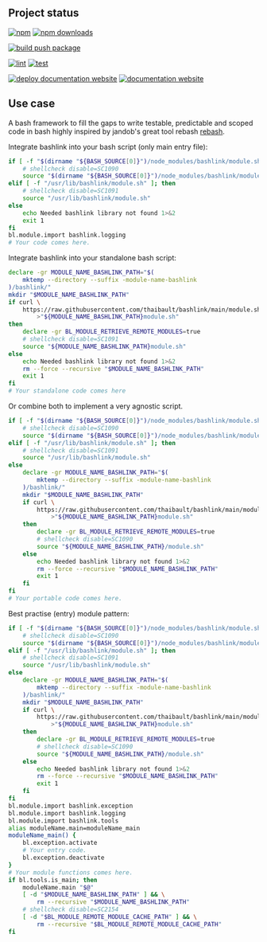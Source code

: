 <!-- #!/usr/bin/env markdown
-*- coding: utf-8 -*-
region header
Copyright Torben Sickert (info["~at~"]torben.website) 16.12.2012

License
-------

This library written by Torben Sickert stand under a creative commons naming
3.0 unported license. See https://creativecommons.org/licenses/by/3.0/deed.de
endregion -->

Project status
--------------

[![npm](https://img.shields.io/npm/v/bashlink?color=%23d55e5d&label=npm%20package%20version&logoColor=%23d55e5d&style=for-the-badge)](https://www.npmjs.com/package/bashlink)
[![npm downloads](https://img.shields.io/npm/dy/bashlink.svg?style=for-the-badge)](https://www.npmjs.com/package/bashlink)

[![build push package](https://img.shields.io/github/actions/workflow/status/thaibault/bashlink/build-package-and-push.yaml?label=build%20push%20package&style=for-the-badge)](https://github.com/thaibault/bashlink/actions/workflows/build-package-and-push.yaml)

[![lint](https://img.shields.io/github/actions/workflow/status/thaibault/bashlink/lint.yaml?label=lint&style=for-the-badge)](https://github.com/thaibault/bashlink/actions/workflows/lint.yaml)
[![test](https://img.shields.io/github/actions/workflow/status/thaibault/bashlink/test.yaml?label=test&style=for-the-badge)](https://github.com/thaibault/bashlink/actions/workflows/test.yaml)

[![deploy documentation website](https://img.shields.io/github/actions/workflow/status/thaibault/bashlink/deploy-documentation-website.yaml?label=deploy%20documentation%20website&style=for-the-badge)](https://github.com/thaibault/bashlink/actions/workflows/deploy-documentation-website.yaml)
[![documentation website](https://img.shields.io/website-up-down-green-red/https/torben.website/bashlink.svg?label=documentation-website&style=for-the-badge)](https://torben.website/bashlink)

Use case
--------

A bash framework to fill the gaps to write testable, predictable and scoped
code in bash highly inspired by jandob's great tool rebash
[rebash](https://github.com/jandob/rebash).

Integrate bashlink into your bash script (only main entry file):

```bash
if [ -f "$(dirname "${BASH_SOURCE[0]}")/node_modules/bashlink/module.sh" ]; then
    # shellcheck disable=SC1090
    source "$(dirname "${BASH_SOURCE[0]}")/node_modules/bashlink/module.sh"
elif [ -f "/usr/lib/bashlink/module.sh" ]; then
    # shellcheck disable=SC1091
    source "/usr/lib/bashlink/module.sh"
else
    echo Needed bashlink library not found 1>&2
    exit 1
fi
bl.module.import bashlink.logging
# Your code comes here.
```

Integrate bashlink into your standalone bash script:

```bash
declare -gr MODULE_NAME_BASHLINK_PATH="$(
    mktemp --directory --suffix -module-name-bashlink
)/bashlink/"
mkdir "$MODULE_NAME_BASHLINK_PATH"
if curl \
    https://raw.githubusercontent.com/thaibault/bashlink/main/module.sh \
        >"${MODULE_NAME_BASHLINK_PATH}module.sh"
then
    declare -gr BL_MODULE_RETRIEVE_REMOTE_MODULES=true
    # shellcheck disable=SC1091
    source "${MODULE_NAME_BASHLINK_PATH}module.sh"
else
    echo Needed bashlink library not found 1>&2
    rm --force --recursive "$MODULE_NAME_BASHLINK_PATH"
    exit 1
fi
# Your standalone code comes here
```

Or combine both to implement a very agnostic script.

```bash
if [ -f "$(dirname "${BASH_SOURCE[0]}")/node_modules/bashlink/module.sh" ]; then
    # shellcheck disable=SC1090
    source "$(dirname "${BASH_SOURCE[0]}")/node_modules/bashlink/module.sh"
elif [ -f "/usr/lib/bashlink/module.sh" ]; then
    # shellcheck disable=SC1091
    source "/usr/lib/bashlink/module.sh"
else
    declare -gr MODULE_NAME_BASHLINK_PATH="$(
        mktemp --directory --suffix -module-name-bashlink
    )/bashlink/"
    mkdir "$MODULE_NAME_BASHLINK_PATH"
    if curl \
        https://raw.githubusercontent.com/thaibault/bashlink/main/module.sh \
            >"${MODULE_NAME_BASHLINK_PATH}module.sh"
    then
        declare -gr BL_MODULE_RETRIEVE_REMOTE_MODULES=true
        # shellcheck disable=SC1090
        source "${MODULE_NAME_BASHLINK_PATH}/module.sh"
    else
        echo Needed bashlink library not found 1>&2
        rm --force --recursive "$MODULE_NAME_BASHLINK_PATH"
        exit 1
    fi
fi
# Your portable code comes here.
```

Best practise (entry) module pattern:

```bash
if [ -f "$(dirname "${BASH_SOURCE[0]}")/node_modules/bashlink/module.sh" ]; then
    # shellcheck disable=SC1090
    source "$(dirname "${BASH_SOURCE[0]}")/node_modules/bashlink/module.sh"
elif [ -f "/usr/lib/bashlink/module.sh" ]; then
    # shellcheck disable=SC1091
    source "/usr/lib/bashlink/module.sh"
else
    declare -gr MODULE_NAME_BASHLINK_PATH="$(
        mktemp --directory --suffix -module-name-bashlink
    )/bashlink/"
    mkdir "$MODULE_NAME_BASHLINK_PATH"
    if curl \
        https://raw.githubusercontent.com/thaibault/bashlink/main/module.sh \
            >"${MODULE_NAME_BASHLINK_PATH}module.sh"
    then
        declare -gr BL_MODULE_RETRIEVE_REMOTE_MODULES=true
        # shellcheck disable=SC1090
        source "${MODULE_NAME_BASHLINK_PATH}/module.sh"
    else
        echo Needed bashlink library not found 1>&2
        rm --force --recursive "$MODULE_NAME_BASHLINK_PATH"
        exit 1
    fi
fi
bl.module.import bashlink.exception
bl.module.import bashlink.logging
bl.module.import bashlink.tools
alias moduleName.main=moduleName_main
moduleName_main() {
    bl.exception.activate
    # Your entry code.
    bl.exception.deactivate
}
# Your module functions comes here.
if bl.tools.is_main; then
    moduleName.main "$@"
    [ -d "$MODULE_NAME_BASHLINK_PATH" ] && \
        rm --recursive "$MODULE_NAME_BASHLINK_PATH"
    # shellcheck disable=SC2154
    [ -d "$BL_MODULE_REMOTE_MODULE_CACHE_PATH" ] && \
        rm --recursive "$BL_MODULE_REMOTE_MODULE_CACHE_PATH"
fi
```

